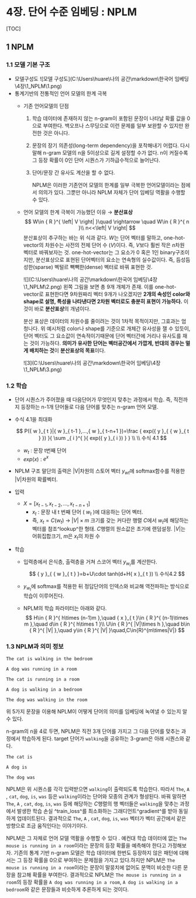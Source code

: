 # 4장. 단어 수준 임베딩 : NPLM
[TOC]
## 1 NPLM
### 1.1 모델 기본 구조

- 모델구성도	![모델 구성도](C:\Users\huare\나의 공간\markdown\한국어 임베딩\4장\\1_NPLM\1.png)
- 통계기반의 전통적인 언어 모델의 한계 극복
  - 기존 언어모델의 단점
    1. 학습 데이터에 존재하지 않는 n-gram이 포함된 문장이 나타날 확률 값을 0으로 부여한다. 백오프나 스무딩으로 이런 문제를 일부 보완할 수 있지만 완전한 것은 아니다.
    2. 문장의 장기 의존성(long-term dependency)을 포착해내기 어렵다. 다시 말해 n-gram 모델의 n을 5이상으로 길게 설정할 수가 없다. n이 커질수록 그 등장 확률이 0인 단어 시퀀스가 기하급수적으로 늘어난다.
    3. 단어/문장 간 유사도 계산을 할 수 없다.
    
       NPLM은 이러한 기존언어 모델의 한계를 일부 극복한 언어모델이라는 점에서 의의가 있다. 그뿐만 아니라 NPLM 자체가 단어 임베딩 역활을 수행할 수 있다.
  
  - 언어 모델의 한계 극복이 가능했던 이유 → **분산표상**
    $$
    W\in { R }^{ \left| V \right|  }\quad \rightarrow \quad W\in { R }^{ n }\\ n<<\left| V \right|
    $$
    분산표상이 추구하는 바는 위 식과 같다. $W$는 단어 벡터를 말하고, one-hot-vector의 차원수는 사전의 전체 단어 수 ($V$)이다. 즉, $V$보다 훨씬 작은 $n$차원 벡터로 바꿔보자는 것. one-hot-vector는 그 요소가 0 혹은 1인 binary구조이지만, 분산표상으로 표현된 단어벡터의 요소는 연속형의 실수값이다. 즉, 듬성듬성한(sparse) 벡털르 빽빽한(dense) 벡터로 바꿔 표현한 것. 
  
    ![](C:\Users\huare\나의 공간\markdown\한국어 임베딩\4장\1_NPLM\2.png)
    왼쪽 그림을 보면 총 9개 개체가 존재. 이를 one-hot-vector로 표현한다면 9차원짜리 벡터 9개가 나오겠지만 **2개의 속성인 color와 shape로 설명, 특성을 나타낸다면 2차원 벡터로도 충분히 표현이 가능하다.** 이것이 바로 **분산표상**의 개념이다.
    
    분산 표상은 데이터의 차원수를 줄이려는 것이 1차적 목적이지만, 그효과는 엄청나다. 위 예시처럼 color나 shape를 기준으로 개체간 유사성을 잴 수 있듯이, 단어 벡터도 그 요소값이 연속적이기때문에 단어 벡터간에 거리나 유사도를 재는 것이 가능하다. **의미가 유사한 단어는 벡터공간에서 가깝게, 반대의 경우는 멀게 배치하는 것**이 **분산표상의 목표**이다.
    
    ![3](C:\Users\huare\나의 공간\markdown\한국어 임베딩\4장\1_NPLM\3.png)

### 1.2 학습

- 단어 시퀀스가 주어졌을 때 다음단어가 무엇인지 맞추는 과정에서 학습. 즉, 직전까지 등장하는 n-1개 단어들로 다음 단어를 맞추는 n-gram 언어 모델.

- 수식 4.1을 최대화

  $$
  P({ w }_{ t }|{ w }_{ t-1 },...,{ w }_{ t-n+1 })=\frac { exp({ y }_{ { w }_{ t } }) }{ \sum _{ i }^{  }{ exp({ y }_{ i }) }  } \\ \\ 수식 4.1
  $$

  - $w_t$ : 문장 t번째 단어
  - $exp(x)$ : $e^x$

- NPLM 구조 말단의 출력은 |V|차원의 스토어 벡터 $y_{wt}$에 softmax함수를 적용한 |V|차원의 확률벡터. 

- 입력 

  - $X = [x_{t-1},x_{t-2}, ..., x_{t-n+1}]$
    - $x_t$ : 문장 내 t 번째 단어 ( $w_t$ )에 대응하는 단어 벡터.
    - 즉, $x_t = C(w_t)$   → $|V|\times m$ 크기를 갖는 커다란 행렬 $C$에서 $w_t$에 해당하는 벡터를 참조^lookup^한 형태. $C$행렬의 원소값은 초기에 랜덤설정. $|V|$는 어휘집합크기, $m$은 $x_t$의 차원 수

- 학습

  - 입력층에서 은식층, 출력층을 거쳐 스코어 벡터 $y_{w_t}$를 계산한다.
  $$
  { y }_{ { w }_{ t } }=b+U\cdot tanh(d+H{ x }_{ t }) \\ 수식4.2	
  $$
  
  - $y_{w_t}$에 softmax를 적용한 뒤 정답단어의 인덱스와 비교해 역전파하는 방식으로 학습이 이루어진다. 
  
  - NPLM의 학습 파라미터는 아래와 같다.
    $$
    H\in { R }^{ h\times (n-1)m },\quad { x }_{ t }\in { R }^{ (n-1)\times m },\quad d\in { R }^{ h\times 1 }\\ U\in { R }^{ |V|\times h },\quad b\in { R }^{ |V| },\quad y\in { R }^{ |V| }\quad,C\in{R}^{m\times|V|}
    $$

### 1.3 NPLM과 의미 정보

`The cat is walking in the bedroom`

`A dog was running in a room`

`The cat is running in a room`

`A dog is walking in a bedroom`

`The dog was walking in the room`

위 5가지 문장을 이용해 NPLM이 어떻게 단어의 의미를 임베딩에 녹여낼 수 있는지 알 수 있다.

n-gram의 n을 4로 두면, NPLM은 직전 3개 단어를 가지고 그 다음 단어를 맞추는 과정에서 학습하게 된다. target 단어가 `walking`을 공유하는 3-gram은 아래 시퀀스와 같다.

`The cat is`

`A dog is`

`The dog was`

NPLM은 위 시퀀스를 각각 입력받으면 `walking`이 출력되도록 학습한다. 따라서 `The`, `A` , `cat`, `dog`, `is`, `was` 등은 `walking`이라는 단어와 모종의 관계가 형셩된다. 바꿔 말하면 `The`, `A` , `cat`, `dog`, `is`, `was` 등에 해당하는 $C$행렬의 행 벡터들은 `walking`을 맞추는 과정에서 발생한 학습 손실 ^train_loss^를 최소화하는 그래디언트^gradient^를 받아 동일하게 업데이트된다. 결과적으로   `The`, `A` , `cat`, `dog`, `is`, `was` 벡터가 벡터 공간에서 같은 방향으로 조금 움직인다는 이야기이다.



NPLM은 그 자체로 언어 모델 역활을 수행할 수 있다 . 예컨대 학습 데이터에 없는 `The mouse is running in a room`이라는 문장의 등장 확률을 예측해야 한다고 가정해보자. 기존의 통계 기반 n-gram 모델은 학습 데이터에 한번도 등장하지 않은 패턴에 대해서는 그 등장 확률을 0으로 부여하는 문제점을 가지고 있다.하지만 NPLM은 `The mouse is running in a room`이라는 문장이 말뭉치에 없어도 문맥이 비슷한 다른 문장을 참고해 확률을 부여한다. 결과적으로 NPLM은 `The mouse is running in a room`의 등장 확률을 `A dog was running in a room`, `A dog is walking in a bedroom`와 같은 문장들과 비슷하게 추론하게 되는 것이다. 